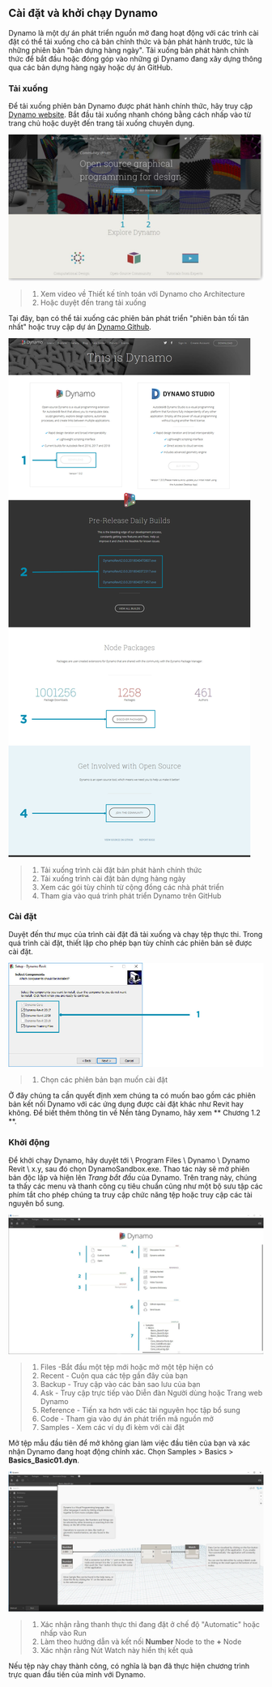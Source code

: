 ## Cài đặt và khởi chạy Dynamo

Dynamo là một dự án phát triển nguồn mở đang hoạt động với các trình cài đặt có thể tải xuống cho cả bản chính thức và bản phát hành trước, tức là những phiên bản "bản dựng hàng ngày". Tải xuống bản phát hành chính thức để bắt đầu hoặc đóng góp vào những gì Dynamo đang xây dựng thông qua các bản dựng hàng ngày hoặc dự án GitHub.

### Tải xuống

Để tải xuống phiên bản Dynamo được phát hành chính thức, hãy truy cập [Dynamo website](http://dynamobim.com/). Bắt đầu tải xuống nhanh chóng bằng cách nhấp vào từ trang chủ hoặc duyệt đến trang tải xuống chuyên dụng.

![website homepage](images/2-1/01-DynamoHomepage.jpg)

> 1. Xem video về Thiết kế tính toán với Dynamo cho Architecture
> 2. Hoặc duyệt đến trang tải xuống

Tại đây, bạn có thể tải xuống các phiên bản phát triển "phiên bản tối tân nhất" hoặc truy cập dự án [Dynamo Github](https://github.com/DynamoDS/Dynamo).

![website downloads page](images/2-1/02-DynamoDownload.jpg)

> 1. Tải xuống trình cài đặt bản phát hành chính thức
> 2. Tải xuống trình cài đặt bản dựng hàng ngày
> 3. Xem các gói tùy chỉnh từ cộng đồng các nhà phát triển
> 4. Tham gia vào quá trình phát triển Dynamo trên GitHub

### Cài đặt

Duyệt đến thư mục của trình cài đặt đã tải xuống và chạy tệp thực thi. Trong quá trình cài đặt, thiết lập cho phép bạn tùy chỉnh các phiên bản sẽ được cài đặt.

![Setup Window](images/2-1/03-InstallSetup.jpg)

> 1. Chọn các phiên bản bạn muốn cài đặt

Ở đây chúng ta cần quyết định xem chúng ta có muốn bao gồm các phiên bản kết nối Dynamo với các ứng dụng được cài đặt khác như Revit hay không. Để biết thêm thông tin về Nền tảng Dynamo, hãy xem ** Chương 1.2 **.

### Khởi động

Để khởi chạy Dynamo, hãy duyệt tới \\ Program Files \ Dynamo \ Dynamo Revit \ x.y, sau đó chọn DynamoSandbox.exe. Thao tác này sẽ mở phiên bản độc lập và hiện lên _Trang bắt đầu_ của Dynamo. Trên trang này, chúng ta thấy các menu và thanh công cụ tiêu chuẩn cũng như một bộ sưu tập các phím tắt cho phép chúng ta truy cập chức năng tệp hoặc truy cập các tài nguyên bổ sung.

![Dynamo start page](images/2-1/04-DynamoStartpage.jpg)

> 1. Files -Bắt đầu một tệp mới hoặc mở một tệp hiện có
> 2. Recent - Cuộn qua các tệp gần đây của bạn
> 3. Backup - Truy cập vào các bản sao lưu của bạn
> 4. Ask - Truy cập trực tiếp vào Diễn đàn Người dùng hoặc Trang web Dynamo
> 5. Reference - Tiến xa hơn với các tài nguyên học tập bổ sung
> 6. Code - Tham gia vào dự án phát triển mã nguồn mở
> 7. Samples - Xem các ví dụ đi kèm với cài đặt

Mở tệp mẫu đầu tiên để mở không gian làm việc đầu tiên của bạn và xác nhận Dynamo đang hoạt động chính xác. Chọn Samples > Basics > **Basics\_Basic01.dyn**.

![NEEDS UPDATE - Basics_Basic01](images/2-1/05-Basics_Basic01.jpg)

> 1. Xác nhận rằng thanh thực thi đang đặt ở chế độ "Automatic" hoặc nhấp vào Run
> 2. Làm theo hướng dẫn và kết nối **Number** Node to the **+** Node
> 3. Xác nhận rằng Nút Watch này hiển thị kết quả

Nếu tệp này chạy thành công, có nghĩa là bạn đã thực hiện chương trình trực quan đầu tiên của mình với Dynamo.
